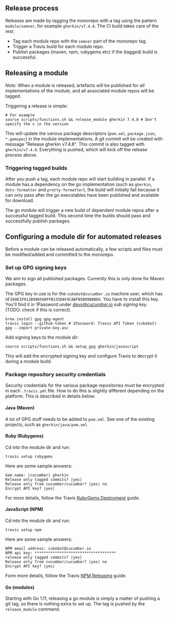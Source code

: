 ## Release process

Releases are made by tagging the monorepo with a tag using the pattern
`module/semver`, for example `gherkin/v7.4.8`. The CI build takes care of the rest:

- Tag each module repo with the `semver` part of the monorepo tag.
- Trigger a Travis build for each module repo.
- Publish packages (maven, npm, rubygems etc) if the (tagged) build is successful.

## Releasing a module

*Note:* When a module is released, artefacts will be published for *all* implementations
of the module, and all associated module repos will be tagged.

Triggering a release is simple:

    # For example
    source scripts/functions.sh && release_module gherkin 7.4.8 # Don't specify the v in the version

This will update the various package descriptors (`pom.xml`, `package.json`, `*.gemspec`)
in the module implementations. A git commit will be created with message "Release gherkin v7.4.8". 
This commit is also tagged with `gherkin/v7.4.8`. Everything is pushed, which will kick 
off the release process above.

### Triggering tagged builds

After you push a tag, each module repo will start building in parallel. If a module
has a dependency on the go implementation (such as `gherkin`, `dots-formatter` and
`pretty-formatter`), the build will initially fail because it can only pass after 
the go executables have been published and available for download.

The go module will trigger a new build of dependent module repos after a successful
tagged build. This second time the builds should pass and successfully publish packages.

## Configuring a module dir for automated releases

Before a module can be released automatically, a few scripts and files must be 
modified/added and committed to the monorepo.

### Set up GPG signing keys

We aim to sign all published packages. Currently this is only done for Maven
packages.

The GPG key in use is for the `cukebot@cucumber.io` machine user, which has id `E60E1F911B996560FFB135DAF4CABFB5B89B8BE6`. You have to install this key.
You'll find it in 1Password under *devs@cucumber.io sub signing key*. (TODO: check
if this is correct).

    brew install gpg gpg-agent
    travis login --github-token # 1Password: Travis API Token (cukebot)
    gpg --import private-key.asc

Add signing keys to the module dir:

    source scripts/functions.sh && setup_gpg gherkin/javascript

This will add the encrypted signing key and configure Travis to decrypt it during
a module build.

### Package repository security credentials

Security credentials for the various package repositories must be encrypted
in each `.travis.yml` file. How to do this is slightly different depending
on the platform. This is described in details below.

#### Java (Maven)

A lot of GPG stuff needs to be added to `pom.xml`. See one of the existing projects,
such as `gherkin/java/pom.xml`.

#### Ruby (Rubygems)

Cd into the module dir and run:

    travis setup rubygems

Here are some sample answers:

    Gem name: |cucumber| gherkin
    Release only tagged commits? |yes| 
    Release only from cucumber/cucumber? |yes| no
    Encrypt API key? |yes| 

For more details, follow the Travis [RubyGems Deployment](https://docs.travis-ci.com/user/deployment/rubygems/) guide.

#### JavaScript (NPM)

Cd into the module dir and run:

    travis setup npm

Here are some sample answers:

    NPM email address: cukebot@cucumber.io
    NPM api key: ************************************
    release only tagged commits? |yes| 
    Release only from cucumber/cucumber? |yes| no
    Encrypt API key? |yes| 

Form more details, follow the Travis [NPM Releasing](https://docs.travis-ci.com/user/deployment/npm/) guide.

#### Go (modules)

Starting with Go 1.11, releasing a go module is simply a matter of pushing a git tag,
so there is nothing extra to set up. The tag is pushed by the `release_module` command.
